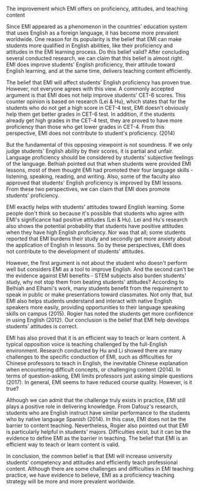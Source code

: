 The improvement which EMI offers on proficiency, attitudes, and teaching content

Since EMI appeared as a phenomenon in the countries' education system that uses English as a foreign language, it has become more prevalent worldwide. One reason for its popularity is the belief that EMI can make students more qualified in English abilities, like their proficiency and attitudes in the EMI learning process. Do this belief valid? After concluding several conducted research, we can claim that this belief is almost right. EMI does improve students' English proficiency, their attitude toward English learning, and at the same time, delivers teaching content efficiently.

The belief that EMI will affect students' English proficiency has proven true. However, not everyone agrees with this view. A commonly accepted argument is that EMI does not help improve students' CET-6 scores. This counter opinion is based on research (Lei & Hu), which states that for the students who do not get a high score in CET-4 test, EMI doesn't obviously help them get better grades in CET-6 test. In addition, if the students already get high grades in the CET-4 test, they are proved to have more proficiency than those who get lower grades in CET-4. From this perspective, EMI does not contribute to student's proficiency. (2014)

But the fundamental of this opposing viewpoint is not soundness. If we only judge students' English ability by their scores, it is partial and unfair. Language proficiency should be considered by students' subjective feelings of the language. Belhiah pointed out that when students were provided EMI lessons, most of them thought EMI had promoted their four language skills - listening, speaking, reading, and writing. Also, some of the faculty also approved that students' English proficiency is improved by EMI lessons. From these two perspectives, we can claim that EMI does promote students' proficiency.

EMI exactly helps with students' attitudes toward English learning. Some people don't think so because it's possible that students who agree with EMI's significance had positive attitudes (Lei & Hu). Lei and Hu's research also shows the potential probability that students have positive attitudes when they have high English proficiency. Nor was that all; some students reported that EMI burdens their study and secondly get more anxiety about the application of English in lessons. So by these perspectives, EMI does not contribute to the development of students' attitudes.

However, the first argument is not about the student who doesn't perform well but considers EMI as a tool to improve English. And the second can't be the evidence against EMI benefits - STEM subjects also burden students' study, why not stop them from beating students' attitudes? According to Belhiah and Elhami's work, many students benefit from the requirement to speak in public or make presentations toward classmates. Not only that, but EMI also helps students understand and interact with native English speakers more easily, providing opportunities to their language speaking skills on campus (2015). Rogier has noted the students get more confidence in using English (2012). Our conclusion is the belief that EMI help develops students' attitudes is correct.

EMI has also proved that it is an efficient way to teach or learn content. A typical opposition voice is teaching challenged by the full-English environment. Research conducted by Hu and Li showed there are many challenges to the specific conduction of EMI, such as difficulties for Chinese professors to teach in English, the inevitable Chinese explanation when encountering difficult concepts, or challenging content (2014). In terms of question-asking, EMI limits professors just asking simple questions (2017). In general, EMI seems to have reduced course quality. However, is it true?

Although we can admit that the challenge truly exists in practice, EMI still plays a positive role in delivering knowledge. From Dafouz's research, students who are English instruct have similar performance to the students who by native language Spanish (2014). In this case, EMI does not be the barrier to content teaching. Nevertheless, Rogier also pointed out that EMI is particularly helpful in students' majors. Difficulties exist, but it can be the evidence to define EMI as the barrier in teaching. The belief that EMI is an efficient way to teach or learn content is valid.

In conclusion, the common belief is that EMI will increase university students' competency and attitudes and efficiently teach professional content. Although there are some challenges and difficulties in EMI teaching practice, we have evidence to believe, EMI as a proficiency teaching strategy will be more and more prevalent worldwide.